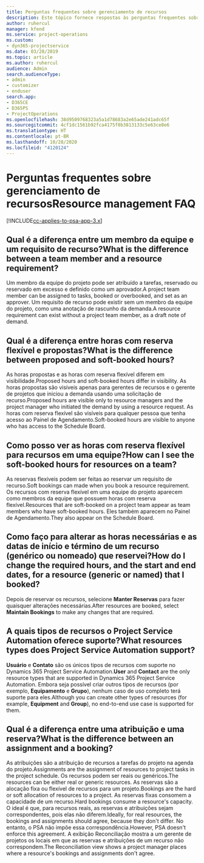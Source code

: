 ```yaml
---
title: Perguntas frequentes sobre gerenciamento de recursos
description: Este tópico fornece respostas às perguntas frequentes sobre gerenciamento de recursos.
author: ruhercul
manager: kfend
ms.service: project-operations
ms.custom:
- dyn365-projectservice
ms.date: 03/28/2019
ms.topic: article
ms.author: ruhercul
audience: Admin
search.audienceType:
- admin
- customizer
- enduser
search.app:
- D365CE
- D365PS
- ProjectOperations
ms.openlocfilehash: 38d9509768323a5a1d78683a2e65ade241adc65f
ms.sourcegitcommit: 4cf1dc1561b92fca4175f0b3813133c5e63ce8e6
ms.translationtype: HT
ms.contentlocale: pt-BR
ms.lasthandoff: 10/28/2020
ms.locfileid: "4120124"
---
```

# <a name="resource-management-faq"></a><span data-ttu-id="a72d8-103">Perguntas frequentes sobre gerenciamento de recursos</span><span class="sxs-lookup"><span data-stu-id="a72d8-103">Resource management FAQ</span></span>

[!INCLUDE[cc-applies-to-psa-app-3.x](../includes/cc-applies-to-psa-app-3x.md)]

## <a name="what-is-the-difference-between-a-team-member-and-a-resource-requirement"></a><span data-ttu-id="a72d8-104">Qual é a diferença entre um membro da equipe e um requisito de recurso?</span><span class="sxs-lookup"><span data-stu-id="a72d8-104">What is the difference between a team member and a resource requirement?</span></span>

<span data-ttu-id="a72d8-105">Um membro da equipe do projeto pode ser atribuído a tarefas, reservado ou reservado em excesso e definido como um aprovador.</span><span class="sxs-lookup"><span data-stu-id="a72d8-105">A project team member can be assigned to tasks, booked or overbooked, and set as an approver.</span></span> <span data-ttu-id="a72d8-106">Um requisito de recurso pode existir sem um membro da equipe do projeto, como uma anotação de rascunho da demanda.</span><span class="sxs-lookup"><span data-stu-id="a72d8-106">A resource requirement can exist without a project team member, as a draft note of demand.</span></span> 

## <a name="what-is-the-difference-between-proposed-and-soft-booked-hours"></a><span data-ttu-id="a72d8-107">Qual é a diferença entre horas com reserva flexível e propostas?</span><span class="sxs-lookup"><span data-stu-id="a72d8-107">What is the difference between proposed and soft-booked hours?</span></span>

<span data-ttu-id="a72d8-108">As horas propostas e as horas com reserva flexível diferem em visibilidade.</span><span class="sxs-lookup"><span data-stu-id="a72d8-108">Proposed hours and soft-booked hours differ in visibility.</span></span> <span data-ttu-id="a72d8-109">As horas propostas são visíveis apenas para gerentes de recursos e o gerente de projetos que iniciou a demanda usando uma solicitação de recurso.</span><span class="sxs-lookup"><span data-stu-id="a72d8-109">Proposed hours are visible only to resource managers and the project manager who initiated the demand by using a resource request.</span></span> <span data-ttu-id="a72d8-110">As horas com reserva flexível são visíveis para qualquer pessoa que tenha acesso ao Painel de Agendamento.</span><span class="sxs-lookup"><span data-stu-id="a72d8-110">Soft-booked hours are visible to anyone who has access to the Schedule Board.</span></span>

## <a name="how-can-i-see-the-soft-booked-hours-for-resources-on-a-team"></a><span data-ttu-id="a72d8-111">Como posso ver as horas com reserva flexível para recursos em uma equipe?</span><span class="sxs-lookup"><span data-stu-id="a72d8-111">How can I see the soft-booked hours for resources on a team?</span></span>

<span data-ttu-id="a72d8-112">As reservas flexíveis podem ser feitas ao reservar um requisito de recurso.</span><span class="sxs-lookup"><span data-stu-id="a72d8-112">Soft bookings can made when you book a resource requirement.</span></span> <span data-ttu-id="a72d8-113">Os recursos com reserva flexível em uma equipe do projeto aparecem como membros da equipe que possuem horas com reserva flexível.</span><span class="sxs-lookup"><span data-stu-id="a72d8-113">Resources that are soft-booked on a project team appear as team members who have soft-booked hours.</span></span> <span data-ttu-id="a72d8-114">Eles também aparecem no Painel de Agendamento.</span><span class="sxs-lookup"><span data-stu-id="a72d8-114">They also appear on the Schedule Board.</span></span>

## <a name="how-do-i-change-the-required-hours-and-the-start-and-end-dates-for-a-resource-generic-or-named-that-i-booked"></a><span data-ttu-id="a72d8-115">Como faço para alterar as horas necessárias e as datas de início e término de um recurso (genérico ou nomeado) que reservei?</span><span class="sxs-lookup"><span data-stu-id="a72d8-115">How do I change the required hours, and the start and end dates, for a resource (generic or named) that I booked?</span></span>

<span data-ttu-id="a72d8-116">Depois de reservar os recursos, selecione **Manter Reservas** para fazer quaisquer alterações necessárias.</span><span class="sxs-lookup"><span data-stu-id="a72d8-116">After resources are booked, select **Maintain Bookings** to make any changes that are required.</span></span>

## <a name="what-resources-types-does-project-service-automation-support"></a><span data-ttu-id="a72d8-117">A quais tipos de recursos o Project Service Automation oferece suporte?</span><span class="sxs-lookup"><span data-stu-id="a72d8-117">What resources types does Project Service Automation support?</span></span>

<span data-ttu-id="a72d8-118">**Usuário** e **Contato** são os únicos tipos de recursos com suporte no Dynamics 365 Project Service Automation.</span><span class="sxs-lookup"><span data-stu-id="a72d8-118">**User** and **Contact** are the only resource types that are supported in Dynamics 365 Project Service Automation.</span></span> <span data-ttu-id="a72d8-119">Embora seja possível criar outros tipos de recursos (por exemplo, **Equipamento** e **Grupo**), nenhum caso de uso completo terá suporte para eles.</span><span class="sxs-lookup"><span data-stu-id="a72d8-119">Although you can create other types of resources (for example, **Equipment** and **Group**), no end-to-end use case is supported for them.</span></span>

## <a name="what-is-the-difference-between-an-assignment-and-a-booking"></a><span data-ttu-id="a72d8-120">Qual é a diferença entre uma atribuição e uma reserva?</span><span class="sxs-lookup"><span data-stu-id="a72d8-120">What is the difference between an assignment and a booking?</span></span>

<span data-ttu-id="a72d8-121">As atribuições são a atribuição de recursos a tarefas do projeto na agenda do projeto.</span><span class="sxs-lookup"><span data-stu-id="a72d8-121">Assignments are the assignment of resources to project tasks in the project schedule.</span></span> <span data-ttu-id="a72d8-122">Os recursos podem ser reais ou genéricos.</span><span class="sxs-lookup"><span data-stu-id="a72d8-122">The resources can be either real or generic resources.</span></span> <span data-ttu-id="a72d8-123">As reservas são a alocação fixa ou flexível de recursos para um projeto.</span><span class="sxs-lookup"><span data-stu-id="a72d8-123">Bookings are the hard or soft allocation of resources to a project.</span></span> <span data-ttu-id="a72d8-124">As reservas fixas consomem a capacidade de um recurso.</span><span class="sxs-lookup"><span data-stu-id="a72d8-124">Hard bookings consume a resource's capacity.</span></span> <span data-ttu-id="a72d8-125">O ideal é que, para recursos reais, as reservas e atribuições sejam correspondentes, pois elas não diferem.</span><span class="sxs-lookup"><span data-stu-id="a72d8-125">Ideally, for real resources, the bookings and assignments should agree, because they don't differ.</span></span> <span data-ttu-id="a72d8-126">No entanto, o PSA não impõe essa correspondência.</span><span class="sxs-lookup"><span data-stu-id="a72d8-126">However, PSA doesn't enforce this agreement.</span></span> <span data-ttu-id="a72d8-127">A exibição Reconciliação mostra a um gerente de projetos os locais em que as reservas e atribuições de um recurso não correspondem.</span><span class="sxs-lookup"><span data-stu-id="a72d8-127">The Reconciliation view shows a project manager places where a resource's bookings and assignments don't agree.</span></span>
